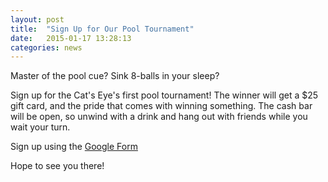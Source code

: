 ```yaml
---
layout: post
title:  "Sign Up for Our Pool Tournament"
date:   2015-01-17 13:28:13
categories: news
---
```


Master of the pool cue? Sink 8-balls in your sleep?

Sign up for the Cat's Eye's first pool tournament! The winner will get a $25 gift card, and the pride that comes with winning something. The cash bar will be open, so unwind with a drink and hang out with friends while you wait your turn.

Sign up using the <a href="https://docs.google.com/forms/d/1R99LS0R9b7Lr6s0ZWEsEjtmmBHsuSIsUTGOfVLmeP5U/viewform?usp=send_form">Google Form</a>

Hope to see you there!